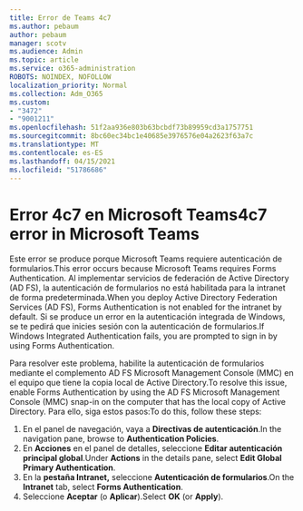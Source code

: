 ```yaml
---
title: Error de Teams 4c7
ms.author: pebaum
author: pebaum
manager: scotv
ms.audience: Admin
ms.topic: article
ms.service: o365-administration
ROBOTS: NOINDEX, NOFOLLOW
localization_priority: Normal
ms.collection: Adm_O365
ms.custom:
- "3472"
- "9001211"
ms.openlocfilehash: 51f2aa936e803b63bcbdf73b89959cd3a1757751
ms.sourcegitcommit: 8bc60ec34bc1e40685e3976576e04a2623f63a7c
ms.translationtype: MT
ms.contentlocale: es-ES
ms.lasthandoff: 04/15/2021
ms.locfileid: "51786686"
---
```

# <a name="4c7-error-in-microsoft-teams"></a><span data-ttu-id="1f950-102">Error 4c7 en Microsoft Teams</span><span class="sxs-lookup"><span data-stu-id="1f950-102">4c7 error in Microsoft Teams</span></span>

<span data-ttu-id="1f950-103">Este error se produce porque Microsoft Teams requiere autenticación de formularios.</span><span class="sxs-lookup"><span data-stu-id="1f950-103">This error occurs because Microsoft Teams requires Forms Authentication.</span></span> <span data-ttu-id="1f950-104">Al implementar servicios de federación de Active Directory (AD FS), la autenticación de formularios no está habilitada para la intranet de forma predeterminada.</span><span class="sxs-lookup"><span data-stu-id="1f950-104">When you deploy Active Directory Federation Services (AD FS), Forms Authentication is not enabled for the intranet by default.</span></span> <span data-ttu-id="1f950-105">Si se produce un error en la autenticación integrada de Windows, se te pedirá que inicies sesión con la autenticación de formularios.</span><span class="sxs-lookup"><span data-stu-id="1f950-105">If Windows Integrated Authentication fails, you are prompted to sign in by using Forms Authentication.</span></span>

<span data-ttu-id="1f950-106">Para resolver este problema, habilite la autenticación de formularios mediante el complemento AD FS Microsoft Management Console (MMC) en el equipo que tiene la copia local de Active Directory.</span><span class="sxs-lookup"><span data-stu-id="1f950-106">To resolve this issue, enable Forms Authentication by using the AD FS Microsoft Management Console (MMC) snap-in on the computer that has the local copy of Active Directory.</span></span> <span data-ttu-id="1f950-107">Para ello, siga estos pasos:</span><span class="sxs-lookup"><span data-stu-id="1f950-107">To do this, follow these steps:</span></span> 

1. <span data-ttu-id="1f950-108">En el panel de navegación, vaya a **Directivas de autenticación**.</span><span class="sxs-lookup"><span data-stu-id="1f950-108">In the navigation pane, browse to **Authentication Policies**.</span></span>
2. <span data-ttu-id="1f950-109">En **Acciones** en el panel de detalles, seleccione **Editar autenticación principal global**.</span><span class="sxs-lookup"><span data-stu-id="1f950-109">Under **Actions** in the details pane, select **Edit Global Primary Authentication**.</span></span>
3. <span data-ttu-id="1f950-110">En la **pestaña Intranet,** seleccione **Autenticación de formularios**.</span><span class="sxs-lookup"><span data-stu-id="1f950-110">On the **Intranet** tab, select **Forms Authentication**.</span></span>
4. <span data-ttu-id="1f950-111">Seleccione **Aceptar** (o **Aplicar**).</span><span class="sxs-lookup"><span data-stu-id="1f950-111">Select **OK** (or **Apply**).</span></span>